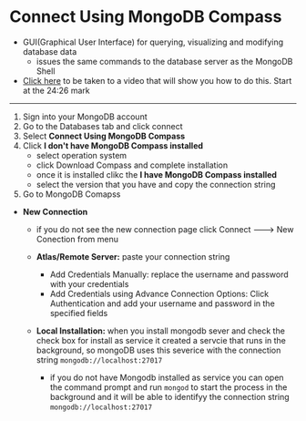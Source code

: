 # Connect Using MongoDB Compass
- GUI(Graphical User Interface) for querying, visualizing and modifying database data
    - issues the same commands to the database server as the MongoDB Shell
- [Click here](https://www.youtube.com/watch?v=7jH__3ieGS0) to be taken to a video that will show you how to do this. Start at the 24:26 mark
___________________________________________________________________________

1. Sign into your MongoDB account
2. Go to the Databases tab and click connect
3. Select **Connect Using MongoDB Compass**
4. Click **I don't have MongoDB Compass installed**
    - select operation system
    - click Download Compass and complete installation
    - once it is installed clikc the **I have MongoDB Compass installed**
    - select the version that you have and copy the connection string
5. Go to MongoDB Comapss
- **New Connection**
    - if you do not see the new connection page click Connect ---> New Conection from menu
    - **Atlas/Remote Server:** paste your connection string 
        - Add Credentials Manually: replace the username and password with your credentials
        - Add Credentials using Advance Connection Options: Click Authentication and add your username and password in the specified fields
        
    - **Local Installation:** when you install mongodb sever and check the check box for install as service it created a servcie that runs in the background, so mongoDB uses this severice with the connection string `mongodb://localhost:27017`
        - if you do not have Mongodb installed as service you can open the command prompt and run `mongod` to start the process in the background and it will be able to identifyy the connection string `mongodb://localhost:27017`